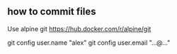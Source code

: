 


## how to commit files
Use alpine git https://hub.docker.com/r/alpine/git

git config user.name "alex"
git config user.email "...@..."